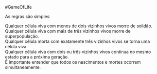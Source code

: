 <p>#GameOfLife</p>
<p>As regras s&atilde;o simples:</p>
<p>Qualquer c&eacute;lula viva com menos de dois vizinhos vivos morre de solid&atilde;o.<br />Qualquer c&eacute;lula viva com mais de tr&ecirc;s vizinhos vivos morre de superpopula&ccedil;&atilde;o.<br />Qualquer c&eacute;lula morta com exatamente tr&ecirc;s vizinhos vivos se torna uma c&eacute;lula viva.<br />Qualquer c&eacute;lula viva com dois ou tr&ecirc;s vizinhos vivos continua no mesmo estado para a pr&oacute;xima gera&ccedil;&atilde;o.<br />&Eacute; importante entender que todos os nascimentos e mortes ocorrem simultaneamente.</p>
